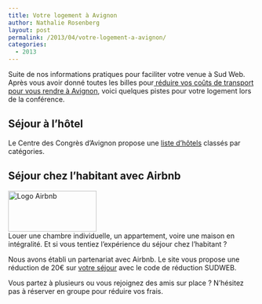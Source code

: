 ```yaml
---
title: Votre logement à Avignon
author: Nathalie Rosenberg
layout: post
permalink: /2013/04/votre-logement-a-avignon/
categories:
  - 2013
---
```

Suite de nos informations pratiques pour faciliter votre venue à Sud Web. Après vous avoir donné toutes les billes pour[ réduire vos coûts de transport pour vous rendre à Avignon][1], voici quelques pistes pour votre logement lors de la conférence.

## Séjour à l&rsquo;hôtel

Le Centre des Congrès d&rsquo;Avignon propose une <a href="http://www.avignon-congres.com/hotels/~~~/offres-1-1.html" target="_blank">liste d&rsquo;hôtels</a> classés par catégories.

## Séjour chez l&rsquo;habitant avec Airbnb

[<img class="alignnone  wp-image-1060" alt="Logo Airbnb" src="http://sudweb.fr/blog/wp-content/uploads/2013/04/logo-airbnb-300x139.png" width="180" height="83" />][2]  
Louer une chambre individuelle, un appartement, voire une maison en intégralité. Et si vous tentiez l&rsquo;expérience du séjour chez l&rsquo;habitant ?

Nous avons établi un partenariat avec Airbnb. Le site vous propose une réduction de 20€ sur <a title="Le site Airbnb" href="https://www.airbnb.fr/" target="_blank">votre séjour</a> avec le code de réduction SUDWEB.

Vous partez à plusieurs ou vous rejoignez des amis sur place ? N&rsquo;hésitez pas à réserver en groupe pour réduire vos frais.

&nbsp;

 [1]: http://sudweb.fr/blog/2013/03/train-avion-comment-faire-de-sudweb-un-very-good-trip/ "Train, avion, voiture, bus : comment faire de Sud Web un very good trip"
 [2]: http://sudweb.fr/blog/wp-content/uploads/2013/04/logo-airbnb.png